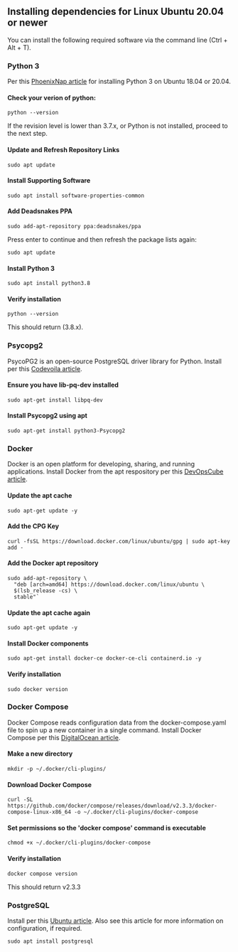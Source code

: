 ## Installing dependencies for Linux Ubuntu 20.04 or newer

You can install the following required software via the command line (Ctrl + Alt + T).

### Python 3
Per this [PhoenixNap article](https://phoenixnap.com/kb/how-to-install-python-3-ubuntu) for installing Python 3 on Ubuntu 18.04 or 20.04.

#### Check your verion of python:
`python --version`

If the revision level is lower than 3.7.x, or Python is not installed, proceed to the next step.

#### Update and Refresh Repository Links
`sudo apt update`

#### Install Supporting Software
`sudo apt install software-properties-common`

#### Add Deadsnakes PPA
`sudo add-apt-repository ppa:deadsnakes/ppa`


Press enter to continue and then refresh the package lists again:


`sudo apt update`

#### Install Python 3
`sudo apt install python3.8`

#### Verify installation
`python --version`

This should return (3.8.x).


### Psycopg2
PsycoPG2 is an open-source PostgreSQL driver library for Python. Install per this [Codevoila article](https://www.codevoila.com/post/2/python3-connect-postgresql-with-psycopg2-on-ubuntu).

#### Ensure you have lib-pq-dev installed
`sudo apt-get install libpq-dev`

#### Install Psycopg2 using apt
`sudo apt-get install python3-Psycopg2`


### Docker
Docker is an open platform for developing, sharing, and running applications. Install Docker from the apt respository per this [DevOpsCube article](https://devopscube.com/how-to-install-and-configure-docker/).

#### Update the apt cache
`sudo apt-get update -y`

#### Add the CPG Key
`curl -fsSL https://download.docker.com/linux/ubuntu/gpg | sudo apt-key add -`

#### Add the Docker apt repository
 ```
 sudo add-apt-repository \
   "deb [arch=amd64] https://download.docker.com/linux/ubuntu \
   $(lsb_release -cs) \
   stable"`
```

#### Update the apt cache again
`sudo apt-get update -y`

#### Install Docker components
`sudo apt-get install docker-ce docker-ce-cli containerd.io -y`

#### Verify installation
`sudo docker version`


### Docker Compose
Docker Compose reads configuration data from the docker-compose.yaml file to spin up a new container in a single command. Install Docker Compose per this [DigitalOcean article](https://www.digitalocean.com/community/tutorials/how-to-install-and-use-docker-compose-on-ubuntu-22-04).

#### Make a new directory
`mkdir -p ~/.docker/cli-plugins/`

#### Download Docker Compose
`curl -SL https://github.com/docker/compose/releases/download/v2.3.3/docker-compose-linux-x86_64 -o ~/.docker/cli-plugins/docker-compose`

#### Set permissions so the 'docker compose' command is executable
`chmod +x ~/.docker/cli-plugins/docker-compose`

#### Verify installation
`docker compose version`

This should return v2.3.3

### PostgreSQL
Install per this [Ubuntu article](https://ubuntu.com/server/docs/databases-postgresql). Also see this article for more information on configuration, if required. 

`sudo apt install postgresql`
